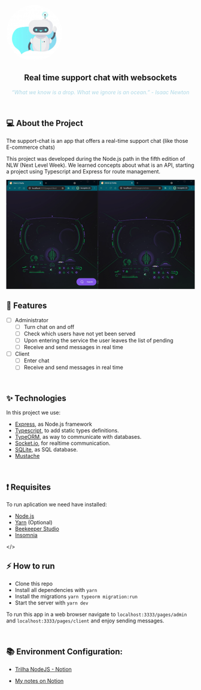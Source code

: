 <img width=150 style="border-radius:50%; text-align:center" src="https://github.com/sestevao/chatty/blob/main/.github/chat-bot.jpg?raw=true" />

<h2 align="center">Real time support chat with websockets</h2>

<p align="center" style="color:lightblue; font-style:italic;">“What we know is a drop. What we ignore is an ocean.” - <em>Isaac Newton</em></p>

</br>

## 💻 About the Project

The support-chat is an app that offers a real-time support chat (like those E-commerce chats)

This project was developed during the Node.js path in the fifth edition of NLW (Next Level Week). We learned concepts about what is an API, starting a project using Typescript and Express for route management.

<img src="https://github.com/sestevao/chatty/blob/main/.github/Animation.gif?raw=true" alt="projeto">

<br>

## 🚀 Features

- [ ]  Administrator
    - [ ]  Turn chat on and off
    - [ ]  Check which users have not yet been served
    - [ ]  Upon entering the service the user leaves the list of pending
    - [ ]  Receive and send messages in real time
- [ ]  Client
    - [ ]  Enter chat
    - [ ]  Receive and send messages in real time

<br>

## ✨ Technologies
In this project we use:

- [Express](https://expressjs.com/), as Node.js framework
- [Typescript](https://www.typescriptlang.org/), to add static types definitions.
- [TypeORM](https://typeorm.io/#/), as way to communicate with databases.
- [Socket.io](https://socket.io/), for realtime communication.
- [SQLite](https://www.sqlite.org/index.html), as SQL database.
- [Mustache](https://mustache.github.io/)

<br>

## ❗️ Requisites
To run aplication we need have installed:

- [Node.js](https://nodejs.org/en/)
- [Yarn](https://yarnpkg.com/) (Optional)
- [Beekeeper Studio](https://www.beekeeperstudio.io/)
- [Insomnia](https://insomnia.rest/)

</>

## ⚡ How to run

- Clone this repo
- Install all dependencies with `yarn`
- Install the migrations `yarn typeorm migration:run`
- Start the server with `yarn dev`

To run this app in a web browser
navigate to `localhost:3333/pages/admin` and `localhost:3333/pages/client` and enjoy sending messages.

<br>

## 📚 Environment Configuration:
- [Trilha NodeJS - Notion](https://www.notion.so/Trilha-Node-js-0b238db0256c4ce889df0e9ce92f4a68)

- [My notes on Notion](https://www.notion.so/Trilha-Node-js-99e5035e5dfb425fa86292f91ff352ba)